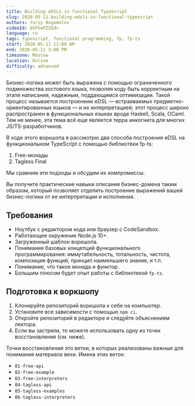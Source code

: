 ```yaml
---
title: Building eDSLs in functional TypeScript
slug: 2020-05-11-building-edsls-in-functional-typescript
authors: Yuriy Bogomolov
videoId: 8VFhePZZGdc
language: ru
tags: typescript, functional programming, fp, fp-ts
start: 2020-05-11 11:00 AM
end: 2020-05-11 3:00 PM
timezone: Moscow
location: Online
difficulty: advanced
---
```


Бизнес-логика может быть выражена с помощью ограниченного подмножества хостового языка, позволяя коду быть корректным на этапе написания, надежным, поддающимся оптимизации. Такой процесс называется построенеим eDSL — встраиваемых предметно-ориентированных языков — и их интерпретацией; этот процесс широко распространен в функциональных языках вроде Haskell, Scala, OCaml. Тем не менее, эта тема всё еще является терра инкогнита для многих JS/TS-разработчиков.

В ходе этого воркшопа я рассмотрю два способа построения eDSL на функциональном TypeScript с помощью библиотеки fp-ts:
1. Free-монады
2. Tagless Final

Мы сравним эти подходы и обсудим их компромиссы.

Вы получите практические навыки описания бизнес-домена таким образом, который позволяет отделить построение выражений вашей бизнес-логики от ее интерпретации и исполнения.

## Требования

- Ноутбук с редактором кода или браузер с CodeSandbox.
- Работающее окружение Node.js 10+.
- Загруженный шаблон воркшопа.
- Понимание базовых концепций функционального программирования: иммутабельность, тотальность, чистота, композиция функций, принцип наименьшего знания, и т.п.
- Понимание, что такое монада и функтор.
- Большим плюсом будет опыт работы с библиотекой `fp-ts`.

## Подготовка к воркшопу

1. Клонируйте репозиторий воркшопа к себе на компьютер.
2. Установите все зависимости с помощью `npm ci`.
3. Откройте репозиторий в редакторе и следуйте объяснениям лектора.
4. Если вы застряли, то можете использовать одну из точек восстановления (см. ниже).

Точки восстановления это ветки, в которых реализованы важные для понимания материала вехи. Имена этих веток:

- `01-free-api`
- `02-free-example`
- `03-free-interpreters`
- `04-tagless-api`
- `05-tagless-examples`
- `06-tagless-interpreters`
